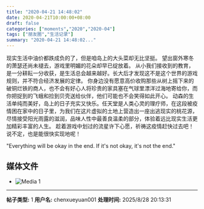```yaml
---
title: "2020-04-21 14:48:02"
date: 2020-04-21T10:00:00+08:00
draft: false
categories: ["moments","2020","2020-04"]
tags: ["朋友圈","生活记录"]
summary: "2020-04-21 14:48:02..."
---
```


现实生活中油价都跌成负的了，但是咱岛上的大头菜却无比坚挺。
望出窗外寒冬的萧瑟还尚未褪去，游戏里明媚的花朵却早已绽放着。
从小我们接收到的教育，是一分耕耘一分收获，是生活总会越来越好。长大后才发现这不是这个世界的游戏规则，并不符合经济发展的定律。
你身边没有愿意高价收购那些从树上摇下来的破铜烂铁的商人，也不会有好心人将珍贵的家具塞在气球里漂洋过海地寄给你，而你把捉到的飞蛾和捡到贝壳送给伙伴，他们可能也不会笑得如此开心。
动森的生活单纯而美好，岛上的日子充实又快乐。任天堂是人类心灵的理疗师，在这段被疫情困在家中的日子里，为我们在这片虚拟的土地上营造出一座出逃现实的桃花源，尽情接受阳光雨露的滋润，品味人性中最善良温柔的部分，体验着远比现实生活更加精彩丰富的人生。
趁着游戏中划过的流星许下心愿，祈祷这疫情赶快过去吧！说不定，也是能很快实现地呢！

"Everything will be okay in the end. If it's not okay, it's not the end."

## 媒体文件

- ![Media 1](/Moments/photos/2020-04-21/202004211448020.jpg)

---

**帖子类型:** 1
**用户名:** chenxueyuan001
**处理时间:** 2025/8/28 20:13:31